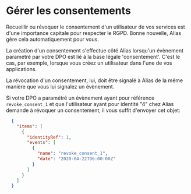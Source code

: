 # Gérer les consentements

Recueillir ou révoquer le consentement d'un utilisateur de vos services est d'une importance capitale pour respecter le RGPD. Bonne nouvelle, Alias gère cela automatiquement pour vous.

La création d'un consentement s'effectue côté Alias lorsqu'un évènement paramétré par votre DPO est lié à la base légale 'consentement'. C'est le cas, par exemple, lorsque vous créez un utilisateur dans l'une de vos applications.

La révocation d'un consentement, lui, doit être signalé à Alias de la même manière que vous lui signalez un évènement.

Si votre DPO a paramétré un évènement ayant pour référence ```revoke_consent_1``` et que l'utilisateur ayant pour identité "4" chez Alias demande à révoquer un consentement, il vous suffit d'envoyer cet objet:

```json
  {
    "items": [
      {
        "identityRef": 1,
        "events": [
          {
            "name": "revoke_consent_1",
            "date": "2020-04-22T06:00:00Z"
          }
        ]
      }
    ]
  }
```

